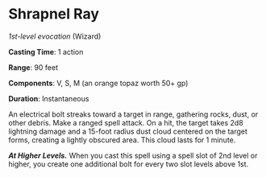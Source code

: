 # Shrapnel Ray
*1st-level evocation* (Wizard)

**Casting Time**: 1 action

**Range**: 90 feet

**Components**: V, S, M (an orange topaz worth 50+ gp)

**Duration**: Instantaneous

An electrical bolt streaks toward a target in range, gathering rocks, dust, or other debris. Make a ranged spell attack. On a hit, the target takes 2d8 lightning damage and a 15-foot radius dust cloud centered on the target forms, creating a lightly obscured area. This cloud lasts for 1 minute.

***At Higher Levels.*** When you cast this spell using a spell slot of 2nd level or higher, you create one additional bolt for every two slot levels above 1st.

